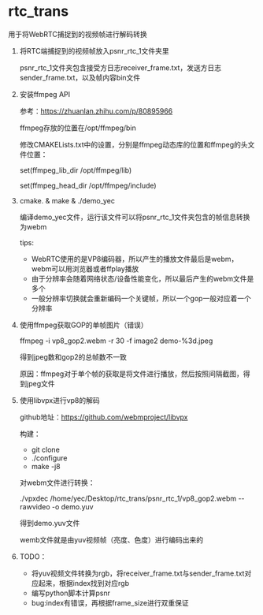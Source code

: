 # rtc_trans
用于将WebRTC捕捉到的视频帧进行解码转换

1. 将RTC端捕捉到的视频帧放入psnr_rtc_1文件夹里

    psnr_rtc_1文件夹包含接受方日志receiver_frame.txt，发送方日志sender_frame.txt，以及帧内容bin文件

2. 安装ffmpeg API

    参考：https://zhuanlan.zhihu.com/p/80895966
    
    ffmpeg存放的位置在/opt/ffmpeg/bin

    修改CMAKELists.txt中的设置，分别是ffmpeg动态库的位置和ffmpeg的头文件位置：

    set(ffmpeg_lib_dir /opt/ffmpeg/lib)
    
    set(ffmpeg_head_dir /opt/ffmpeg/include)

3. cmake. & make & ./demo_yec

    编译demo_yec文件，运行该文件可以将psnr_rtc_1文件夹包含的帧信息转换为webm
    
    tips:
    
    - WebRTC使用的是VP8编码器，所以产生的播放文件最后是webm，webm可以用浏览器或者ffplay播放
    - 由于分辨率会随着网络状态/设备性能变化，所以最后产生的webm文件是多个
    - 一般分辨率切换就会重新编码一个关键帧，所以一个gop一般对应着一个分辨率

4. 使用ffmpeg获取GOP的单帧图片（错误）

    ffmpeg -i vp8_gop2.webm -r 30 -f image2 demo-%3d.jpeg

    得到jpeg数和gop2的总帧数不一致

    原因：ffmpeg对于单个帧的获取是将文件进行播放，然后按照间隔截图，得到jpeg文件

5. 使用libvpx进行vp8的解码

    github地址：https://github.com/webmproject/libvpx

    构建：
    - git clone
    - ./configure
    - make -j8
    
    对webm文件进行转换：
    
    ./vpxdec /home/yec/Desktop/rtc_trans/psnr_rtc_1/vp8_gop2.webm --rawvideo -o demo.yuv
    
    得到demo.yuv文件

    wemb文件就是由yuv视频帧（亮度、色度）进行编码出来的

6. TODO：

    - 将yuv视频文件转换为rgb，将receiver_frame.txt与sender_frame.txt对应起来，根据index找到对应rgb
    - 编写python脚本计算psnr
    - bug:index有错误，再根据frame_size进行双重保证